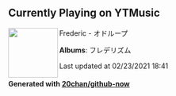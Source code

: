 ## Currently Playing on YTMusic

[<img align="left" width="100" src="https://lh3.googleusercontent.com/d1wFx6cp001hJUfucFvrKiUCyrEmRjhZogaNQZUcaPPz6P6CD4PHjoOo33KiT1f3uY3YE-_wcn-1hWc">](https://music.youtube.com/watch?v=smObR_8q5UQ)

Frederic - オドループ

**Albums**: フレデリズム

Last updated at 02/23/2021 18:41

#### Generated with [20chan/github-now](https://github.com/20chan/github-now)


<!--
**20chan/20chan** is a ✨ _special_ ✨ repository because its `README.md` (this file) appears on your GitHub profile.

Here are some ideas to get you started:

- 🔭 I’m currently working on ...
- 🌱 I’m currently learning ...
- 👯 I’m looking to collaborate on ...
- 🤔 I’m looking for help with ...
- 💬 Ask me about ...
- 📫 How to reach me: ...
- 😄 Pronouns: ...
- ⚡ Fun fact: ...
-->
